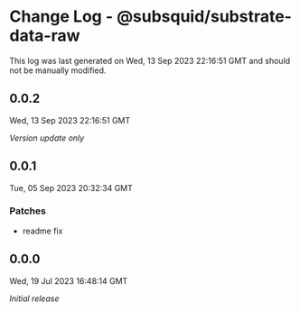 # Change Log - @subsquid/substrate-data-raw

This log was last generated on Wed, 13 Sep 2023 22:16:51 GMT and should not be manually modified.

## 0.0.2
Wed, 13 Sep 2023 22:16:51 GMT

_Version update only_

## 0.0.1
Tue, 05 Sep 2023 20:32:34 GMT

### Patches

- readme fix

## 0.0.0
Wed, 19 Jul 2023 16:48:14 GMT

_Initial release_

